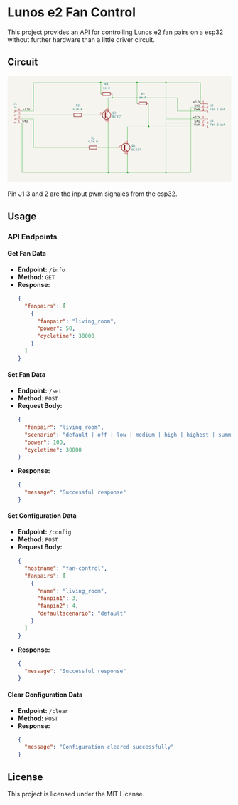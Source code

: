 # Lunos e2 Fan Control

This project provides an API for controlling Lunos e2 fan pairs on a esp32 without further hardware than a little driver circuit.

## Circuit

![circuit](https://github.com/kallelix/Fan-Control/blob/main/circuit_for_one_fan_pair.png?raw=true)

Pin J1 3 and 2 are the input pwm signales from the esp32.

## Usage

### API Endpoints

#### Get Fan Data
- **Endpoint:** `/info`
- **Method:** `GET`
- **Response:**
  ```json
  {
    "fanpairs": [
      {
        "fanpair": "living_room",
        "power": 50,
        "cycletime": 30000
      }
    ]
  }
  ```

#### Set Fan Data
- **Endpoint:** `/set`
- **Method:** `POST`
- **Request Body:**
  ```json
  {
    "fanpair": "living_room",
    "scenario": "default | off | low | medium | high | highest | summer | out",
    "power": 100,
    "cycletime": 30000
  }
  ```
- **Response:**
  ```json
  {
    "message": "Successful response"
  }
  ```

#### Set Configuration Data
- **Endpoint:** `/config`
- **Method:** `POST`
- **Request Body:**
  ```json
  {
    "hostname": "fan-control",
    "fanpairs": [
      {
        "name": "living_room",
        "fanpin1": 3,
        "fanpin2": 4,
        "defaultscenario": "default"
      }
    ]
  }
  ```
- **Response:**
  ```json
  {
    "message": "Successful response"
  }
  ```

#### Clear Configuration Data
- **Endpoint:** `/clear`
- **Method:** `POST`
- **Response:**
  ```json
  {
    "message": "Configuration cleared successfully"
  }
  ```

## License

This project is licensed under the MIT License.
